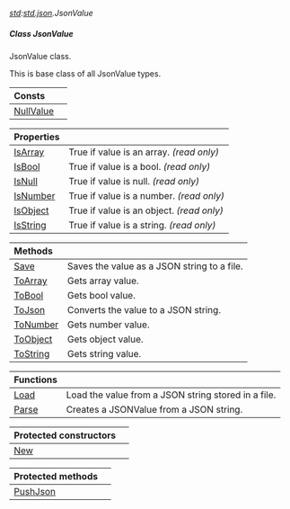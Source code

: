 _[std](../../modules/std/std-module.md):[std.json](../../modules/std/std-json.md).JsonValue_
##### Class JsonValue
JsonValue class.

This is base class of all JsonValue types.

| Consts | |
|:---|:---|
| [NullValue](std-json-jsonvalue-nullvalue.md) |  |

| Properties | |
|:---|:---|
| [IsArray](std-json-jsonvalue-isarray.md) | True if value is an array. _(read only)_ |
| [IsBool](std-json-jsonvalue-isbool.md) | True if value is a bool. _(read only)_ |
| [IsNull](std-json-jsonvalue-isnull.md) | True if value is null. _(read only)_ |
| [IsNumber](std-json-jsonvalue-isnumber.md) | True if value is a number. _(read only)_ |
| [IsObject](std-json-jsonvalue-isobject.md) | True if value is an object. _(read only)_ |
| [IsString](std-json-jsonvalue-isstring.md) | True if value is a string. _(read only)_ |

| Methods | |
|:---|:---|
| [Save](std-json-jsonvalue-save.md) | Saves the value as a JSON string to a file. |
| [ToArray](std-json-jsonvalue-toarray.md) | Gets array value. |
| [ToBool](std-json-jsonvalue-tobool.md) | Gets bool value. |
| [ToJson](std-json-jsonvalue-tojson.md) | Converts the value to a JSON string. |
| [ToNumber](std-json-jsonvalue-tonumber.md) | Gets number value. |
| [ToObject](std-json-jsonvalue-toobject.md) | Gets object value. |
| [ToString](std-json-jsonvalue-tostring.md) | Gets string value. |

| Functions | |
|:---|:---|
| [Load](std-json-jsonvalue-load.md) | Load the value from a JSON string stored in a file. |
| [Parse](std-json-jsonvalue-parse.md) | Creates a JSONValue from a JSON string. |

| Protected constructors | |
|:---|:---|
| [New](std-json-jsonvalue-new.md) |  |

| Protected methods | |
|:---|:---|
| [PushJson](std-json-jsonvalue-pushjson.md) |  |
